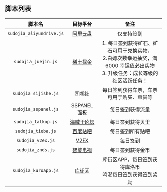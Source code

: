 ## 脚本列表

|          脚本名          |                 目标平台                 |                             备注                             |
| :----------------------: | :--------------------------------------: | :----------------------------------------------------------: |
| `sudojia_aliyundrive.js` | [阿里云盘](https://www.aliyundrive.com/) |                          仅支持签到                          |
|   `sudojia_juejin.js`    |      [稀土掘金](https://juejin.cn/)      | 1. 每日签到获得矿石、矿石可用于兑换实物，<br>2.白嫖次数幸运抽奖，满 6000 幸运值必出实物<br>3. 升级任务：成长等级的社区活跃任务！ |
|   `sudojia_sijishe.js`   |                  司机社                  |           每日签到获得车票，车票可用于购买、悬赏等           |
|   `sudojia_sspanel.js`   |               SSPANEL面板                |                       每日签到获得流量                       |
|   `sudojia_talkop.js`    |  [海贼王论坛](https://bbs.talkop.com/)   |                       每日签到获得贝里                       |
|    `sudojia_tieba.js`    |   [百度贴吧](https://tieba.baidu.com/)   |                       每日签到所有贴吧                       |
|    `sudojia_v2ex.js`     |      [V2EX](https://www.v2ex.com/)       |                           每日签到                           |
|    `sudojia_znds.js`     |    [智能电视](https://www.znds.com/)     |                       每日签到获得金币                       |
|  ` sudojia_kuroapp.js `  |    [库街区](https://www.kurobbs.com/)    |  库街区APP，每日签到获得库洛币<br>鸣潮每日签到获得签到奖励   |